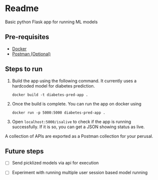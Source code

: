 # Readme

Basic python Flask app for running ML models

## Pre-requisites
- [Docker](https://www.docker.com/)
- [Postman (Optional)](https://www.postman.com/)
  
## Steps to run
1. Build the app using the following command. It currently uses a hardcoded model for diabetes prediction.
   
   `docker build -t diabetes-pred-app .`

2. Once the build is complete. You can run the app on docker using

    `docker run -p 5000:5000 diabetes-pred-app .`

3. Open `localhost:5000/isalive` to check if the app is running successfully. If it is so, you can get a JSON showing status as live.

A collection of APIs are exported as a Postman collection for your perusal.

## Future steps

- [ ] Send picklized models via api for execution
- [ ] Experiment with running multiple user session based model running
   
